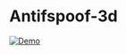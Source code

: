 # Antifspoof-3d

[![Demo](https://gifs.com/gif/realtime-cpu-only-rgb-d-antispoofing-Jy9mm9)](https://www.youtube.com/watch?v=roHKxzXkSL0)

